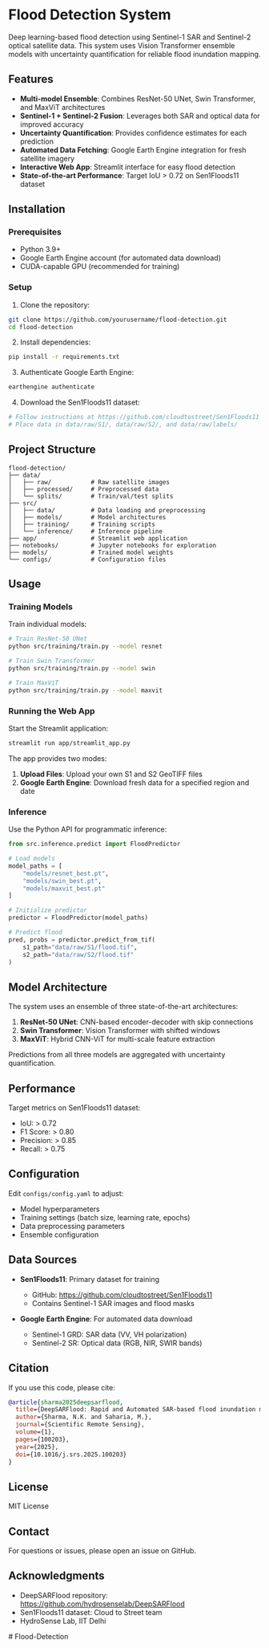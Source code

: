 # Flood Detection System

Deep learning-based flood detection using Sentinel-1 SAR and Sentinel-2 optical satellite data. This system uses Vision Transformer ensemble models with uncertainty quantification for reliable flood inundation mapping.

## Features

- **Multi-model Ensemble**: Combines ResNet-50 UNet, Swin Transformer, and MaxViT architectures
- **Sentinel-1 + Sentinel-2 Fusion**: Leverages both SAR and optical data for improved accuracy
- **Uncertainty Quantification**: Provides confidence estimates for each prediction
- **Automated Data Fetching**: Google Earth Engine integration for fresh satellite imagery
- **Interactive Web App**: Streamlit interface for easy flood detection
- **State-of-the-art Performance**: Target IoU > 0.72 on Sen1Floods11 dataset

## Installation

### Prerequisites

- Python 3.9+
- Google Earth Engine account (for automated data download)
- CUDA-capable GPU (recommended for training)

### Setup

1. Clone the repository:
```bash
git clone https://github.com/yourusername/flood-detection.git
cd flood-detection
```

2. Install dependencies:
```bash
pip install -r requirements.txt
```

3. Authenticate Google Earth Engine:
```bash
earthengine authenticate
```

4. Download the Sen1Floods11 dataset:
```bash
# Follow instructions at https://github.com/cloudtostreet/Sen1Floods11
# Place data in data/raw/S1/, data/raw/S2/, and data/raw/labels/
```

## Project Structure

```
flood-detection/
├── data/
│   ├── raw/           # Raw satellite images
│   ├── processed/     # Preprocessed data
│   └── splits/        # Train/val/test splits
├── src/
│   ├── data/          # Data loading and preprocessing
│   ├── models/        # Model architectures
│   ├── training/      # Training scripts
│   └── inference/     # Inference pipeline
├── app/               # Streamlit web application
├── notebooks/         # Jupyter notebooks for exploration
├── models/            # Trained model weights
└── configs/           # Configuration files
```

## Usage

### Training Models

Train individual models:

```bash
# Train ResNet-50 UNet
python src/training/train.py --model resnet

# Train Swin Transformer
python src/training/train.py --model swin

# Train MaxViT
python src/training/train.py --model maxvit
```

### Running the Web App

Start the Streamlit application:

```bash
streamlit run app/streamlit_app.py
```

The app provides two modes:
1. **Upload Files**: Upload your own S1 and S2 GeoTIFF files
2. **Google Earth Engine**: Download fresh data for a specified region and date

### Inference

Use the Python API for programmatic inference:

```python
from src.inference.predict import FloodPredictor

# Load models
model_paths = [
    "models/resnet_best.pt",
    "models/swin_best.pt",
    "models/maxvit_best.pt"
]

# Initialize predictor
predictor = FloodPredictor(model_paths)

# Predict flood
pred, probs = predictor.predict_from_tif(
    s1_path="data/raw/S1/flood.tif",
    s2_path="data/raw/S2/flood.tif"
)
```

## Model Architecture

The system uses an ensemble of three state-of-the-art architectures:

1. **ResNet-50 UNet**: CNN-based encoder-decoder with skip connections
2. **Swin Transformer**: Vision Transformer with shifted windows
3. **MaxViT**: Hybrid CNN-ViT for multi-scale feature extraction

Predictions from all three models are aggregated with uncertainty quantification.

## Performance

Target metrics on Sen1Floods11 dataset:
- IoU: > 0.72
- F1 Score: > 0.80
- Precision: > 0.85
- Recall: > 0.75

## Configuration

Edit `configs/config.yaml` to adjust:
- Model hyperparameters
- Training settings (batch size, learning rate, epochs)
- Data preprocessing parameters
- Ensemble configuration

## Data Sources

- **Sen1Floods11**: Primary dataset for training
  - GitHub: https://github.com/cloudtostreet/Sen1Floods11
  - Contains Sentinel-1 SAR images and flood masks

- **Google Earth Engine**: For automated data download
  - Sentinel-1 GRD: SAR data (VV, VH polarization)
  - Sentinel-2 SR: Optical data (RGB, NIR, SWIR bands)

## Citation

If you use this code, please cite:

```bibtex
@article{sharma2025deepsarflood,
  title={DeepSARFlood: Rapid and Automated SAR-based flood inundation mapping using Vision Transformer-based Deep Ensembles with uncertainty estimates},
  author={Sharma, N.K. and Saharia, M.},
  journal={Scientific Remote Sensing},
  volume={1},
  pages={100203},
  year={2025},
  doi={10.1016/j.srs.2025.100203}
}
```

## License

MIT License

## Contact

For questions or issues, please open an issue on GitHub.

## Acknowledgments

- DeepSARFlood repository: https://github.com/hydrosenselab/DeepSARFlood
- Sen1Floods11 dataset: Cloud to Street team
- HydroSense Lab, IIT Delhi

#   F l o o d - D e t e c t i o n  
 